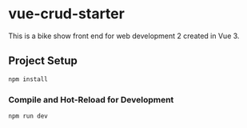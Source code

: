 # vue-crud-starter

This is a bike show front end for web development 2 created in Vue 3.

## Project Setup

```sh
npm install
```

### Compile and Hot-Reload for Development

```sh
npm run dev
```